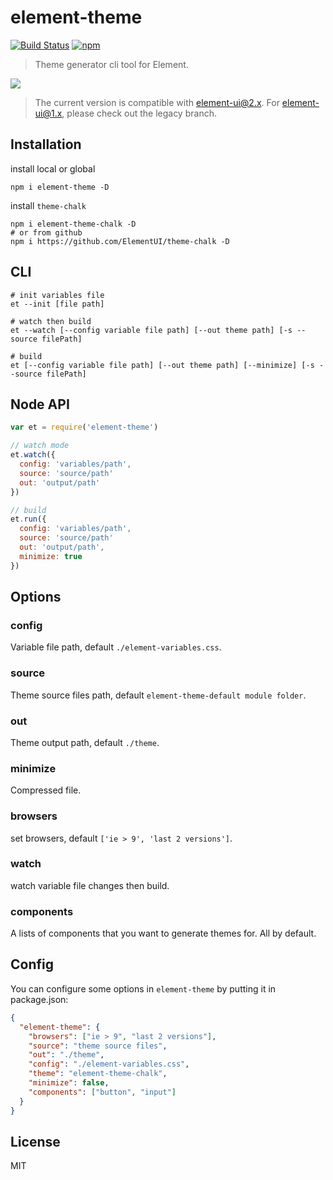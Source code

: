 # element-theme
[![Build Status](https://travis-ci.org/ElementUI/element-theme.svg?branch=master)](https://travis-ci.org/ElementUI/element-theme)
[![npm](https://img.shields.io/npm/v/element-theme.svg)](https://www.npmjs.com/package/element-theme)

> Theme generator cli tool for Element.

![](./media/element.gif)

> The current version is compatible with element-ui@2.x. For element-ui@1.x, please check out the legacy branch.

## Installation
install local or global
```shell
npm i element-theme -D
```

install `theme-chalk`
```shell
npm i element-theme-chalk -D
# or from github
npm i https://github.com/ElementUI/theme-chalk -D
```

## CLI
```shell
# init variables file
et --init [file path]

# watch then build
et --watch [--config variable file path] [--out theme path] [-s --source filePath]

# build
et [--config variable file path] [--out theme path] [--minimize] [-s --source filePath]
```

## Node API
```javascript
var et = require('element-theme')

// watch mode
et.watch({
  config: 'variables/path',
  source: 'source/path'
  out: 'output/path'
})

// build
et.run({
  config: 'variables/path',
  source: 'source/path'
  out: 'output/path',
  minimize: true
})
```

## Options
### config
Variable file path, default `./element-variables.css`.

### source
Theme source files path, default `element-theme-default module folder`.

### out
Theme output path, default `./theme`.

### minimize
Compressed file.

### browsers
set browsers, default `['ie > 9', 'last 2 versions']`.

### watch
watch variable file changes then build.

### components
A lists of components that you want to generate themes for.  All by default.

## Config
You can configure some options in `element-theme` by putting it in package.json:
```json
{
  "element-theme": {
    "browsers": ["ie > 9", "last 2 versions"],
    "source": "theme source files",
    "out": "./theme",
    "config": "./element-variables.css",
    "theme": "element-theme-chalk",
    "minimize": false,
    "components": ["button", "input"]
  }
}
```

## License
MIT
